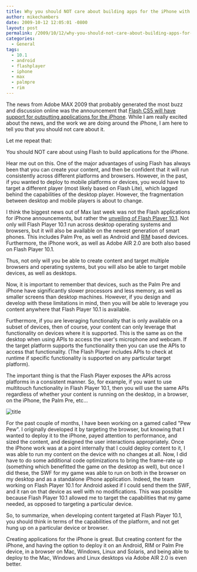 ```yaml
---
title: Why you should NOT care about building apps for the iPhone with Flash
author: mikechambers
date: 2009-10-12 12:05:01 -0800
layout: post
permalink: /2009/10/12/why-you-should-not-care-about-building-apps-for-the-iphone-with-flash/
categories:
  - General
tags:
  - 10.1
  - android
  - flashplayer
  - iphone
  - max
  - palmpre
  - rim
---
```


The news from Adobe MAX 2009 that probably generated the most buzz and discussion online was the announcement that [Flash CS5 will have support for outputting applications for the iPhone][1]. While I am really excited about the news, and the work we are doing around the iPhone, I am here to tell you that you should not care about it.  
<!--more-->

  
Let me repeat that:

You should NOT care about using Flash to build applications for the iPhone.

Hear me out on this. One of the major advantages of using Flash has always been that you can create your content, and then be confident that it will run consistently across different platforms and browsers. However, in the past, if you wanted to deploy to mobile platforms or devices, you would have to target a different player (most likely based on Flash Lite), which lagged behind the capabilities of the desktop player. However, the fragmentation between desktop and mobile players is about to change.

I think the biggest news out of Max last week was not the Flash applications for iPhone announcements, but rather the [unveiling of Flash Player 10.1][2]. Not only will Flash Player 10.1 run across desktop operating systems and browsers, but it will also be available on the newest generation of smart phones. This includes Palm Pre, as well as Android and [RIM][3] based devices. Furthermore, the iPhone work, as well as Adobe AIR 2.0 are both also based on Flash Player 10.1.

Thus, not only will you be able to create content and target multiple browsers and operating systems, but you will also be able to target mobile devices, as well as desktops.

Now, it is important to remember that devices, such as the Palm Pre and iPhone have significantly slower processors and less memory, as well as smaller screens than desktop machines. However, if you design and develop with these limitations in mind, then you will be able to leverage you content anywhere that Flash Player 10.1 is available.

Furthermore, if you are leveraging functionality that is only available on a subset of devices, then of course, your content can only leverage that functionality on devices where it is supported. This is the same as on the desktop when using APIs to access the user's microphone and webcam. If the target platform supports the functionality then you can use the APIs to access that functionality. (The Flash Player includes APIs to check at runtime if specific functionality is supported on any particular target platform).

The important thing is that the Flash Player exposes the APIs across platforms in a consistent manner. So, for example, if you want to use multitouch functionality in Flash Player 10.1, then you will use the same APIs regardless of whether your content is running on the desktop, in a browser, on the iPhone, the Palm Pre, etc...

![title](http://farm3.static.flickr.com/2571/4005016921_aa3d6d3472_m.jpg)

For the past couple of months, I have been working on a gamed called "Pew Pew". I originally developed it by targeting the browser, but knowing that I wanted to deploy it to the iPhone, payed attention to performance, and sized the content, and designed the user interactions appropriately. Once the iPhone work was at a point internally that I could deploy content to it, I was able to run my content on the device with no changes at all. Now, I did have to do some additional code optimizations to bring the frame-rate up (something which benefitted the game on the desktop as well), but once I did these, the SWF for my game was able to run on both in the browser on my desktop and as a standalone iPhone application. Indeed, the team working on Flash Player 10.1 for Android asked if I could send them the SWF, and it ran on that device as well with no modifications. This was possible because Flash Player 10.1 allowed me to target the capabilities that my game needed, as opposed to targeting a particular device.

So, to summarize, when developing content targeted at Flash Player 10.1, you should think in terms of the capabilities of the platform, and not get hung up on a particular device or browser.

Creating applications for the iPhone is great. But creating content for the iPhone, and having the option to deploy it on an Android, RIM or Palm Pre device, in a browser on Mac, Windows, Linux and Solaris, and being able to deploy to the Mac, Windows and Linux desktops via Adobe AIR 2.0 is even better.

 [1]: http://www.mikechambers.com/blog/2009/10/05/building-applications-for-the-iphone-with-flash/
 [2]: http://labs.adobe.com/technologies/flashplayer10/
 [3]: http://www.adobe.com/aboutadobe/pressroom/pressreleases/200910/100509RIMjoinsOSP.html